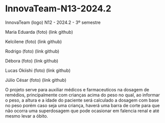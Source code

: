 # InnovaTeam-N13-2024.2

InnovaTeam (logo) N12 - 2024.2 - 3º semestre

Maria Eduarda (foto) (link github)

Kelcilene (foto) (link github)

Rodrigo (foto) (link github)

Débora (foto) (link github)

Lucas Okiishi (foto) (link github)

Júlio César (foto) (link github)

O projeto serve para auxiliar médicos e farmaceuticos na dosagem de remédios, principalmente com crianças acima do peso no qual, ao informar o peso, a altura e a idade do paciente será calculado a dosagem com base no peso porém caso seja uma criança, haverá uma barra de corte para que não ocorra uma superdosagem que pode ocasionar em falencia renal e até mesmo levar a óbito.
